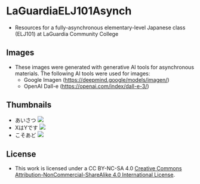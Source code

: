 # LaGuardiaELJ101Asynch
- Resources for a fully-asynchronous elementary-level Japanese class (ELJ101) at LaGuardia Community College

## Images
- These images were generated with generative AI tools for asynchronous materials. The following AI tools were used for images:
	- Google Imagen (https://deepmind.google/models/imagen/)
	- OpenAI Dall-e (https://openai.com/index/dall-e-3/)

## Thumbnails
- あいさつ
![](Genki3rdEdImageChatGPTCh00あいさつ/L00_あいさつ_collage-0.jpg)
- XはYです
![](Genki3rdEdImageChatGPTCh01XはYです/L01_XはYです_collage-0.jpg)
- こそあど
![](Genki3rdEdImageChatGPTCh02こそあど/L02_3_こそあど_collage-0.jpg)


## License
- This work is licensed under a CC BY-NC-SA 4.0 [Creative Commons Attribution-NonCommercial-ShareAlike 4.0 International License](https://creativecommons.org/licenses/by-nc-sa/4.0/).
